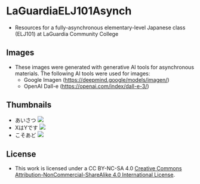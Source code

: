 # LaGuardiaELJ101Asynch
- Resources for a fully-asynchronous elementary-level Japanese class (ELJ101) at LaGuardia Community College

## Images
- These images were generated with generative AI tools for asynchronous materials. The following AI tools were used for images:
	- Google Imagen (https://deepmind.google/models/imagen/)
	- OpenAI Dall-e (https://openai.com/index/dall-e-3/)

## Thumbnails
- あいさつ
![](Genki3rdEdImageChatGPTCh00あいさつ/L00_あいさつ_collage-0.jpg)
- XはYです
![](Genki3rdEdImageChatGPTCh01XはYです/L01_XはYです_collage-0.jpg)
- こそあど
![](Genki3rdEdImageChatGPTCh02こそあど/L02_3_こそあど_collage-0.jpg)


## License
- This work is licensed under a CC BY-NC-SA 4.0 [Creative Commons Attribution-NonCommercial-ShareAlike 4.0 International License](https://creativecommons.org/licenses/by-nc-sa/4.0/).
